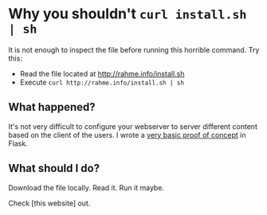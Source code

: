 Why you shouldn't `curl install.sh | sh`
========================================

It is not enough to inspect the file before running this horrible command. Try
this:

* Read the file located at http://rahme.info/install.sh
* Execute `curl http://rahme.info/install.sh | sh`


What happened?
--------------

It's not very difficult to configure your webserver to server different content
based on the client of the users. I wrote a [very basic proof of concept][1] in
Flask.

What should I do?
-----------------
Download the file locally. Read it. Run it maybe.



Check [this website] out.

[1]: https://github.com/joehakimrahme/curlsh/blob/master/curlsh.py#L7
[2]: http://curlpipesh.tumblr.com/
